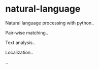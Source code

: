 # natural-language

Natural language processing with python..

Pair-wise matching..

Text analysis..

Localization..

..
